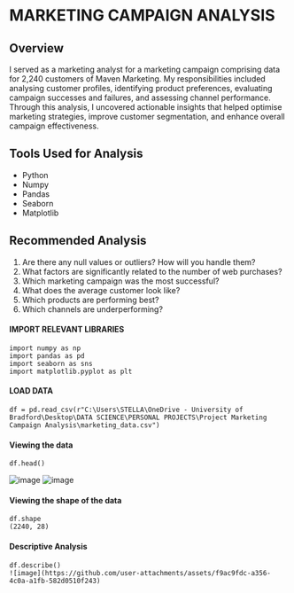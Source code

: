# MARKETING CAMPAIGN ANALYSIS 
## Overview
I served as a marketing analyst for a marketing campaign comprising data for 2,240 customers of Maven Marketing. My responsibilities included analysing customer profiles, identifying product preferences, evaluating campaign successes and failures, and assessing channel performance. Through this analysis, I uncovered actionable insights that helped optimise marketing strategies, improve customer segmentation, and enhance overall campaign effectiveness.

## Tools Used for Analysis
- Python
- Numpy 
- Pandas 
- Seaborn
- Matplotlib

## Recommended Analysis
1. Are there any null values or outliers? How will you handle them?
2. What factors are significantly related to the number of web purchases?
3. Which marketing campaign was the most successful?
4. What does the average customer look like?
5. Which products are performing best?
6. Which channels are underperforming?
#### IMPORT RELEVANT LIBRARIES
    import numpy as np
    import pandas as pd
    import seaborn as sns
    import matplotlib.pyplot as plt

#### LOAD DATA
    df = pd.read_csv(r"C:\Users\STELLA\OneDrive - University of Bradford\Desktop\DATA SCIENCE\PERSONAL PROJECTS\Project Marketing Campaign Analysis\marketing_data.csv")

#### Viewing the data
    df.head()
![image](https://github.com/user-attachments/assets/37b04c76-7ecd-4a37-8fc7-aab7996bc3b8)
![image](https://github.com/user-attachments/assets/fb29644a-865e-4f34-bd03-19e96d4d24b2)

#### Viewing the shape of the data
    df.shape
    (2240, 28)

#### Descriptive Analysis
    df.describe()
    ![image](https://github.com/user-attachments/assets/f9ac9fdc-a356-4c0a-a1fb-582d0510f243)

  

